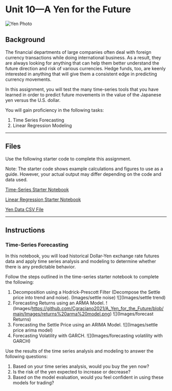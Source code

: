 # Unit 10—A Yen for the Future

![Yen Photo](Images/unit-10-readme-photo.png)

## Background

The financial departments of large companies often deal with foreign currency transactions while doing international business. As a result, they are always looking for anything that can help them better understand the future direction and risk of various currencies. Hedge funds, too, are keenly interested in anything that will give them a consistent edge in predicting currency movements.

In this assignment, you will test the many time-series tools that you have learned in order to predict future movements in the value of the Japanese yen versus the U.S. dollar.

You will gain proficiency in the following tasks:

1. Time Series Forecasting
2. Linear Regression Modeling


- - -

## Files

Use the following starter code to complete this assignment. 

Note: The starter code shows example calculations and figures to use as a guide. However, your actual output may differ depending on the code and data used.

[Time-Series Starter Notebook](Starter_Code/time_series_analysis.ipynb)

[Linear Regression Starter Notebook](Starter_Code/regression_analysis.ipynb)

[Yen Data CSV File](Starter_Code/yen.csv)

- - -

## Instructions

### Time-Series Forecasting

In this notebook, you will load historical Dollar-Yen exchange rate futures data and apply time series analysis and modeling to determine whether there is any predictable behavior.

Follow the steps outlined in the time-series starter notebook to complete the following:

1. Decomposition using a Hodrick-Prescott Filter (Decompose the Settle price into trend and noise).
(Images/settle noise)
![](Images/settle trend)
2. Forecasting Returns using an ARMA Model.
!(Images/https://github.com/Cgraciano2021/A_Yen_for_the_Future/blob/main/Images/returns%20arma%20model.png)
![](Images/forecast Returns)
3. Forecasting the Settle Price using an ARIMA Model.
![](Images/settle price arima model)
4. Forecasting Volatility with GARCH.
![](Images/forecasting volatility with GARCH)

Use the results of the time series analysis and modeling to answer the following questions:

1. Based on your time series analysis, would you buy the yen now?
2. Is the risk of the yen expected to increase or decrease?
3. Based on the model evaluation, would you feel confident in using these models for trading?
